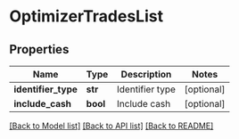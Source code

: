# OptimizerTradesList

## Properties
Name | Type | Description | Notes
------------ | ------------- | ------------- | -------------
**identifier_type** | **str** | Identifier type | [optional] 
**include_cash** | **bool** | Include cash | [optional] 

[[Back to Model list]](../README.md#documentation-for-models) [[Back to API list]](../README.md#documentation-for-api-endpoints) [[Back to README]](../README.md)


